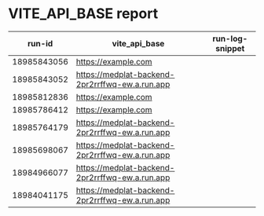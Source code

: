 # VITE_API_BASE report

| run-id | vite_api_base | run-log-snippet |
|---|---|---|
| 18985843056 | https://example.com |   |
| 18985843052 | https://medplat-backend-2pr2rrffwq-ew.a.run.app |   |
| 18985812836 | https://example.com |   |
| 18985786412 | https://example.com |   |
| 18985764179 | https://medplat-backend-2pr2rrffwq-ew.a.run.app |   |
| 18985698067 | https://medplat-backend-2pr2rrffwq-ew.a.run.app |   |
| 18984966077 | https://medplat-backend-2pr2rrffwq-ew.a.run.app |   |
| 18984041175 | https://medplat-backend-2pr2rrffwq-ew.a.run.app |   |
